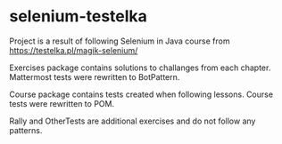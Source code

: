 # selenium-testelka

Project is a result of following Selenium in Java course from https://testelka.pl/magik-selenium/

Exercises package contains solutions to challanges from each chapter. Mattermost tests were rewritten to BotPattern.

Course package contains tests created when following lessons. Course tests were rewritten to POM.

Rally and OtherTests are additional exercises and do not follow any patterns.
